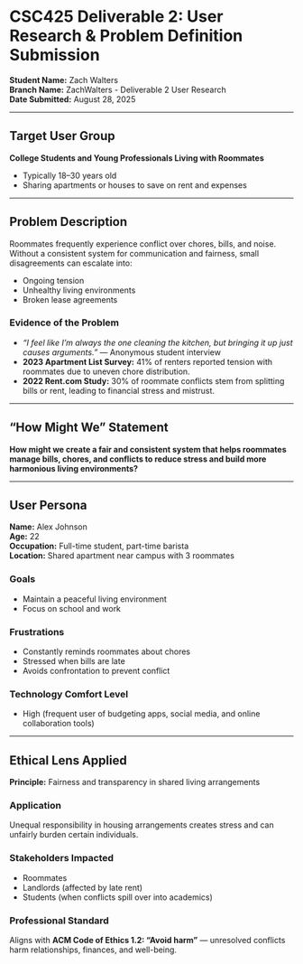 # CSC425 Deliverable 2: User Research & Problem Definition Submission 

**Student Name:** Zach Walters  
**Branch Name:** ZachWalters - Deliverable 2 User Research  
**Date Submitted:** August 28, 2025  

---

## Target User Group
**College Students and Young Professionals Living with Roommates**  
- Typically 18–30 years old  
- Sharing apartments or houses to save on rent and expenses  

---

## Problem Description
Roommates frequently experience conflict over chores, bills, and noise. Without a consistent system for communication and fairness, small disagreements can escalate into:  
- Ongoing tension  
- Unhealthy living environments  
- Broken lease agreements  

### Evidence of the Problem
- *“I feel like I’m always the one cleaning the kitchen, but bringing it up just causes arguments.”* — Anonymous student interview  
- **2023 Apartment List Survey:** 41% of renters reported tension with roommates due to uneven chore distribution.  
- **2022 Rent.com Study:** 30% of roommate conflicts stem from splitting bills or rent, leading to financial stress and mistrust.  

---

## “How Might We” Statement
**How might we create a fair and consistent system that helps roommates manage bills, chores, and conflicts to reduce stress and build more harmonious living environments?**

---

## User Persona
**Name:** Alex Johnson  
**Age:** 22  
**Occupation:** Full-time student, part-time barista  
**Location:** Shared apartment near campus with 3 roommates  

### Goals
- Maintain a peaceful living environment  
- Focus on school and work  

### Frustrations
- Constantly reminds roommates about chores  
- Stressed when bills are late  
- Avoids confrontation to prevent conflict  

### Technology Comfort Level
- High (frequent user of budgeting apps, social media, and online collaboration tools)  

---

## Ethical Lens Applied
**Principle:** Fairness and transparency in shared living arrangements  

### Application
Unequal responsibility in housing arrangements creates stress and can unfairly burden certain individuals.  

### Stakeholders Impacted
- Roommates  
- Landlords (affected by late rent)  
- Students (when conflicts spill over into academics)  

### Professional Standard
Aligns with **ACM Code of Ethics 1.2: “Avoid harm”** — unresolved conflicts harm relationships, finances, and well-being.